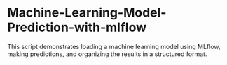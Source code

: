 # Machine-Learning-Model-Prediction-with-mlflow
This script demonstrates loading a machine learning model using MLflow, making predictions, and organizing the results in a structured format.

